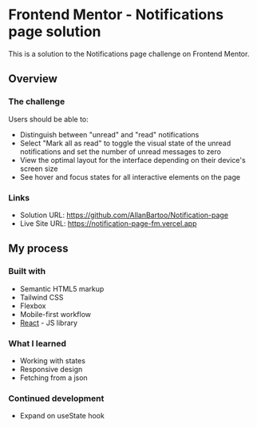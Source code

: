 # Frontend Mentor - Notifications page solution

This is a solution to the Notifications page challenge on Frontend Mentor.

## Overview

### The challenge

Users should be able to:

- Distinguish between "unread" and "read" notifications
- Select "Mark all as read" to toggle the visual state of the unread notifications and set the number of unread messages to zero
- View the optimal layout for the interface depending on their device's screen size
- See hover and focus states for all interactive elements on the page

### Links

- Solution URL: https://github.com/AllanBartoo/Notification-page
- Live Site URL: https://notification-page-fm.vercel.app

## My process

### Built with

- Semantic HTML5 markup
- Tailwind CSS
- Flexbox
- Mobile-first workflow
- [React](https://reactjs.org/) - JS library


### What I learned

- Working with states
- Responsive design
- Fetching from a json

### Continued development

- Expand on useState hook
